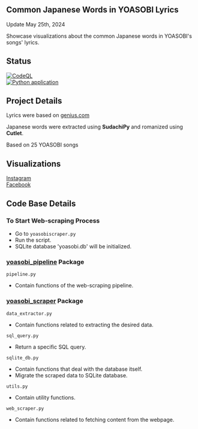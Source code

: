 ## Common Japanese Words in YOASOBI Lyrics
Update May 25th, 2024

Showcase visualizations about the common Japanese words in YOASOBI's songs' lyrics.

## Status
[![CodeQL](https://github.com/sakan811/Common-Japanese-Words-in-YOASOBI-Lyrics/actions/workflows/codeql.yml/badge.svg?branch=master)](https://github.com/sakan811/Common-Japanese-Words-in-YOASOBI-Lyrics/actions/workflows/codeql.yml)  
[![Python application](https://github.com/sakan811/Common-Japanese-Words-in-YOASOBI-Lyrics/actions/workflows/python-app.yml/badge.svg?branch=master)](https://github.com/sakan811/Common-Japanese-Words-in-YOASOBI-Lyrics/actions/workflows/python-app.yml)

## Project Details
Lyrics were based on [genius.com](https://genius.com/artists/Yoasobi)

Japanese words were extracted using **SudachiPy** and romanized using **Cutlet**.

Based on 25 YOASOBI songs

## Visualizations
[Instagram](https://www.instagram.com/p/C7ZeZaath92/?img_index=1)  
[Facebook](https://www.facebook.com/permalink.php?story_fbid=pfbid022KbDh4a2yewBPKe6hySvzpSSWUvaB9ZWDsnXnWctASUqucLxiFFtN1PrjU5snSn3l&id=61553626169836)

## Code Base Details
### To Start Web-scraping Process
- Go to ```yoasobiscraper.py```
- Run the script.
- SQLite database 'yoasobi.db' will be initialized.

### [yoasobi_pipeline](yoasobi_pipeline) Package 
```pipeline.py```
- Contain functions of the web-scraping pipeline.

### [yoasobi_scraper](yoasobi_pipeline%2Fyoasobi_scraper) Package
```data_extractor.py```
- Contain functions related to extracting the desired data.

```sql_query.py```
- Return a specific SQL query.

```sqlite_db.py```
- Contain functions that deal with the database itself.
- Migrate the scraped data to SQLite database.

```utils.py```
- Contain utility functions.

```web_scraper.py```
- Contain functions related to fetching content from the webpage.


